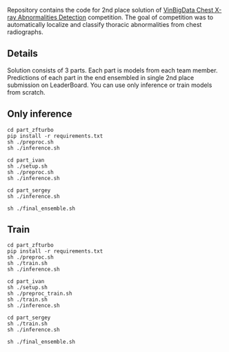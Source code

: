 Repository contains the code for 2nd place solution of [VinBigData Chest X-ray Abnormalities Detection](https://www.kaggle.com/c/vinbigdata-chest-xray-abnormalities-detection/leaderboard) 
competition. The goal of competition was to automatically localize and classify 
thoracic abnormalities from chest radiographs.

## Details

Solution consists of 3 parts. Each part is models from each team member. Predictions of each part in the end ensembled in single 2nd place submission on LeaderBoard. 
You can use only inference or train models from scratch.   

## Only inference 

```
cd part_zfturbo
pip install -r requirements.txt
sh ./preproc.sh
sh ./inference.sh

cd part_ivan
sh ./setup.sh
sh ./preproc.sh
sh ./inference.sh

cd part_sergey
sh ./inference.sh

sh ./final_ensemble.sh
```

## Train

```
cd part_zfturbo
pip install -r requirements.txt
sh ./preproc.sh
sh ./train.sh
sh ./inference.sh

cd part_ivan
sh ./setup.sh
sh ./preproc_train.sh
sh ./train.sh
sh ./inference.sh

cd part_sergey
sh ./train.sh
sh ./inference.sh

sh ./final_ensemble.sh
```
